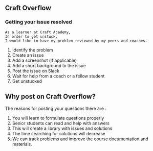 ## Craft Overflow

### Getting your issue resolved

```
As a learner at Craft Academy,
In order to get unstuck,
I would like to have my problem reviewed by my peers and coaches.
```

1. Identify the problem
2. Create an issue
3. Add a screenshot (if applicable)
4. Add a short background to the issue
5. Post the issue on Slack
6. Wait for help from a coach or a fellow student
7. Get unstucked



## Why post on Craft Overflow? 
The reasons for posting your questions there are :
1) You will learn to formulate questions properly
2) Senior students can read and help with answers
3) This will create a library with issues and solutions
4) The time searching for solutions will decrease
5) We can track problems and improve the course documentation and materials.
